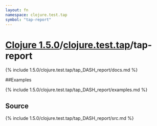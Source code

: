 ```yaml
---
layout: fn
namespace: clojure.test.tap
symbol: "tap-report"
---
```


# [Clojure 1.5.0](../../)/[clojure.test.tap](../)/tap-report

{% include 1.5.0/clojure.test.tap/tap_DASH_report/docs.md %}

##Examples

{% include 1.5.0/clojure.test.tap/tap_DASH_report/examples.md %}
## Source
{% include 1.5.0/clojure.test.tap/tap_DASH_report/src.md %}

